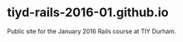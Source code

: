 tiyd-rails-2016-01.github.io
=============================

Public site for the January 2016 Rails course at TIY Durham.
